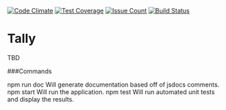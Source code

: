 [![Code Climate](https://codeclimate.com/github/jzacharuk/tallytest/badges/gpa.svg)](https://codeclimate.com/github/jzacharuk/tallytest)
[![Test Coverage](https://codeclimate.com/github/jzacharuk/tallytest/badges/coverage.svg)](https://codeclimate.com/github/jzacharuk/tallytest/coverage)
[![Issue Count](https://codeclimate.com/github/jzacharuk/tallytest/badges/issue_count.svg)](https://codeclimate.com/github/jzacharuk/tallytest)
[![Build Status](https://travis-ci.org/jzacharuk/tallytest.svg?branch=master)](https://travis-ci.org/jzacharuk/tallytest)

# Tally

TBD

###Commands

npm run doc Will generate documentation based off of jsdocs comments.
npm start Will run the application.
npm test Will run automated unit tests and display the results.
